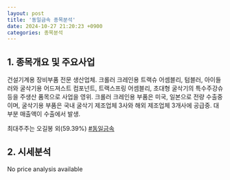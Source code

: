 ```yaml
---
layout: post
title: '동일금속 종목분석'
date: 2024-10-27 21:20:23 +0900
categories: 종목분석
---
```


## 1. 종목개요 및 주요사업

건설기계용 장비부품 전문 생산업체. 크롤러 크레인용 트랙슈 어셈블리, 텀블러, 아이들러와 굴삭기용 어드져스트 컴포넌트, 트랙스프링 어셈블리, 초대형 굴삭기의 특수주강슈 등을 주생산 품목으로 사업을 영위. 크롤러 크레인용 부품은 미국, 일본으로 전량 수출중이며, 굴삭기용 부품은 국내 굴삭기 제조업체 3사와 해외 제조업체 3개사에 공급중. 대부분 매출액이 수출에서 발생. 

최대주주는 오길봉 외(59.39%)
[#동일금속](#)

## 2. 시세분석

No price analysis available
